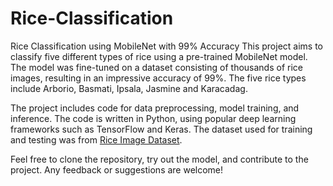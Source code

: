 # Rice-Classification
Rice Classification using MobileNet with 99% Accuracy
This project aims to classify five different types of rice using a pre-trained MobileNet model. The model was fine-tuned on a dataset consisting of thousands of rice images, resulting in an impressive accuracy of 99%. The five rice types include Arborio, Basmati, Ipsala, Jasmine and Karacadag.

The project includes code for data preprocessing, model training, and inference. The code is written in Python, using popular deep learning frameworks such as TensorFlow and Keras. The dataset used for training and testing was from [Rice Image Dataset](https://www.kaggle.com/datasets/muratkokludataset/rice-image-dataset).

Feel free to clone the repository, try out the model, and contribute to the project. Any feedback or suggestions are welcome!
